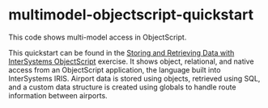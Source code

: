 # multimodel-objectscript-quickstart
This code shows multi-model access in ObjectScript. 

This quickstart can be found in the [Storing and Retrieving Data with InterSystems ObjectScript](https://learning.intersystems.com/course/view.php?name=PracticeObjectScript) exercise. It shows object, relational, and native access from an ObjectScript application, the language built into InterSystems IRIS. Airport data is stored using objects, retrieved using SQL, and a custom data structure is created using globals to handle route information between airports.
